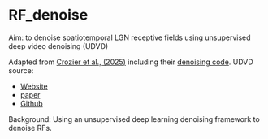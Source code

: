 # RF_denoise
Aim: to denoise spatiotemporal LGN receptive fields using unsupervised deep video denoising (UDVD)

Adapted from [Crozier et al., (2025)](10.1126/science.ads2688) including their [denoising code](https://zenodo.org/records/14630449).
UDVD source:
- [Website](https://sreyas-mohan.github.io/udvd/)
- [paper](https://arxiv.org/abs/2011.15045)
- [Github](https://github.com/sreyas-mohan/udvd)

Background: Using an unsupervised deep learning denoising framework to denoise RFs.
